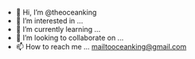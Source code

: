 - 👋 Hi, I’m @theoceanking
- 👀 I’m interested in ...
- 🌱 I’m currently learning ...
- 💞️ I’m looking to collaborate on ...
- 📫 How to reach me ... mailtooceanking@gmail.com

<!---
theoceanking/theoceanking is a ✨ special ✨ repository because its `README.md` (this file) appears on your GitHub profile.
You can click the Preview link to take a look at your changes.
--->
